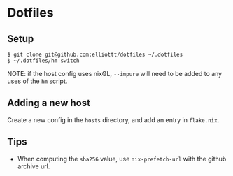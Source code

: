 # Dotfiles

## Setup

```shell
$ git clone git@github.com:elliottt/dotfiles ~/.dotfiles
$ ~/.dotfiles/hm switch
```

NOTE: if the host config uses nixGL, `--impure` will need to be added to any
uses of the `hm` script.

## Adding a new host

Create a new config in the `hosts` directory, and add an entry in `flake.nix`.

## Tips

- When computing the `sha256` value, use `nix-prefetch-url` with the github
  archive url.
